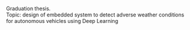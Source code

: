 Graduation thesis. <br />
Topic: design of embedded system to detect adverse weather conditions for autonomous vehicles using Deep Learning
